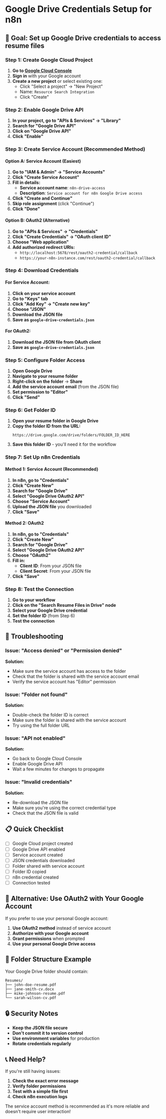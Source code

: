 # Google Drive Credentials Setup for n8n

## 🎯 Goal: Set up Google Drive credentials to access resume files

### Step 1: Create Google Cloud Project

1. **Go to [Google Cloud Console](https://console.cloud.google.com/)**
2. **Sign in** with your Google account
3. **Create a new project** or select existing one:
   - Click "Select a project" → "New Project"
   - Name: `Resource Search Integration`
   - Click "Create"

### Step 2: Enable Google Drive API

1. **In your project, go to "APIs & Services" → "Library"**
2. **Search for "Google Drive API"**
3. **Click on "Google Drive API"**
4. **Click "Enable"**

### Step 3: Create Service Account (Recommended Method)

#### Option A: Service Account (Easiest)

1. **Go to "IAM & Admin" → "Service Accounts"**
2. **Click "Create Service Account"**
3. **Fill in details:**
   - **Service account name**: `n8n-drive-access`
   - **Description**: `Service account for n8n Google Drive access`
4. **Click "Create and Continue"**
5. **Skip role assignment** (click "Continue")
6. **Click "Done"**

#### Option B: OAuth2 (Alternative)

1. **Go to "APIs & Services" → "Credentials"**
2. **Click "Create Credentials" → "OAuth client ID"**
3. **Choose "Web application"**
4. **Add authorized redirect URIs:**
   - `http://localhost:5678/rest/oauth2-credential/callback`
   - `https://your-n8n-instance.com/rest/oauth2-credential/callback`

### Step 4: Download Credentials

#### For Service Account:
1. **Click on your service account**
2. **Go to "Keys" tab**
3. **Click "Add Key" → "Create new key"**
4. **Choose "JSON"**
5. **Download the JSON file**
6. **Save as `google-drive-credentials.json`**

#### For OAuth2:
1. **Download the JSON file from OAuth client**
2. **Save as `google-drive-credentials.json`**

### Step 5: Configure Folder Access

1. **Open Google Drive**
2. **Navigate to your resume folder**
3. **Right-click on the folder** → **Share**
4. **Add the service account email** (from the JSON file)
5. **Set permission to "Editor"**
6. **Click "Send"**

### Step 6: Get Folder ID

1. **Open your resume folder in Google Drive**
2. **Copy the folder ID from the URL:**
   ```
   https://drive.google.com/drive/folders/FOLDER_ID_HERE
   ```
3. **Save this folder ID** - you'll need it for the workflow

### Step 7: Set Up n8n Credentials

#### Method 1: Service Account (Recommended)

1. **In n8n, go to "Credentials"**
2. **Click "Create New"**
3. **Search for "Google Drive"**
4. **Select "Google Drive OAuth2 API"**
5. **Choose "Service Account"**
6. **Upload the JSON file** you downloaded
7. **Click "Save"**

#### Method 2: OAuth2

1. **In n8n, go to "Credentials"**
2. **Click "Create New"**
3. **Search for "Google Drive"**
4. **Select "Google Drive OAuth2 API"**
5. **Choose "OAuth2"**
6. **Fill in:**
   - **Client ID**: From your JSON file
   - **Client Secret**: From your JSON file
7. **Click "Save"**

### Step 8: Test the Connection

1. **Go to your workflow**
2. **Click on the "Search Resume Files in Drive" node**
3. **Select your Google Drive credential**
4. **Set the folder ID** (from Step 6)
5. **Test the connection**

## 🔧 Troubleshooting

### Issue: "Access denied" or "Permission denied"
**Solution:**
- Make sure the service account has access to the folder
- Check that the folder is shared with the service account email
- Verify the service account has "Editor" permission

### Issue: "Folder not found"
**Solution:**
- Double-check the folder ID is correct
- Make sure the folder is shared with the service account
- Try using the full folder URL

### Issue: "API not enabled"
**Solution:**
- Go back to Google Cloud Console
- Enable Google Drive API
- Wait a few minutes for changes to propagate

### Issue: "Invalid credentials"
**Solution:**
- Re-download the JSON file
- Make sure you're using the correct credential type
- Check that the JSON file is valid

## 📋 Quick Checklist

- [ ] Google Cloud project created
- [ ] Google Drive API enabled
- [ ] Service account created
- [ ] JSON credentials downloaded
- [ ] Folder shared with service account
- [ ] Folder ID copied
- [ ] n8n credential created
- [ ] Connection tested

## 🚀 Alternative: Use OAuth2 with Your Google Account

If you prefer to use your personal Google account:

1. **Use OAuth2 method** instead of service account
2. **Authorize with your Google account**
3. **Grant permissions** when prompted
4. **Use your personal Google Drive access**

## 📁 Folder Structure Example

Your Google Drive folder should contain:
```
Resumes/
├── john-doe-resume.pdf
├── jane-smith-cv.docx
├── mike-johnson-resume.pdf
└── sarah-wilson-cv.pdf
```

## 🔒 Security Notes

- **Keep the JSON file secure**
- **Don't commit it to version control**
- **Use environment variables** for production
- **Rotate credentials regularly**

## 📞 Need Help?

If you're still having issues:
1. **Check the exact error message**
2. **Verify folder permissions**
3. **Test with a simple file first**
4. **Check n8n execution logs**

The service account method is recommended as it's more reliable and doesn't require user interaction!
